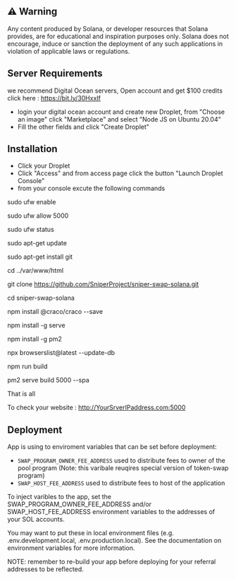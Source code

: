 ## ⚠️ Warning

Any content produced by Solana, or developer resources that Solana provides, are for educational and inspiration purposes only.  Solana does not encourage, induce or sanction the deployment of any such applications in violation of applicable laws or regulations.

## Server Requirements

we recommend Digital Ocean servers, Open account and get $100 credits click here : https://bit.ly/30HxxIf

* login your digital ocean account and create new Droplet, from "Choose an image" click "Marketplace" and select "Node JS on Ubuntu 20.04" 
* Fill the other fields and click "Create Droplet"

## Installation

* Click your Droplet
* Click "Access" and from access page click the button "Launch Droplet Console"
* from your console excute the following commands

sudo ufw enable

sudo ufw allow 5000

sudo ufw status

sudo apt-get update

sudo apt-get install git

cd ../var/www/html

git clone https://github.com/SniperProject/sniper-swap-solana.git

cd sniper-swap-solana

npm install @craco/craco --save

npm install -g serve

npm install -g pm2

npx browserslist@latest --update-db

npm run build

pm2 serve build 5000 --spa 


That is all 

To check your website :
http://YourSrverIPaddress.com:5000

## Deployment

App is using to enviroment variables that can be set before deployment:
* `SWAP_PROGRAM_OWNER_FEE_ADDRESS` used to distribute fees to owner of the pool program (Note: this varibale reuqires special version of token-swap program)
* `SWAP_HOST_FEE_ADDRESS` used to distribute fees to host of the application

To inject varibles to the app, set the SWAP_PROGRAM_OWNER_FEE_ADDRESS and/or SWAP_HOST_FEE_ADDRESS environment variables to the addresses of your SOL accounts.

You may want to put these in local environment files (e.g. .env.development.local, .env.production.local). See the documentation on environment variables for more information.

NOTE: remember to re-build your app before deploying for your referral addresses to be reflected.